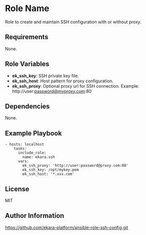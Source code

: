 Role Name
=========

Role to create and maintain SSH configuration with or without proxy.

Requirements
------------

None.

Role Variables
--------------

- **ek_ssh_key**: SSH private key file.
- **ek_ssh_host**: Host pattern for proxy configuration.
- **ek_ssh_proxy**: Optional proxy url for SSH connection. Example: http://user:password@myproxy.com:80


Dependencies
------------

None.

Example Playbook
----------------

    - hosts: localhost
    	tasks:
		  include_role:
		    name: ekara.ssh
		  vars:
		    ek_ssh_proxy: 'http://user:password@proxy.com:80'
		    ek_ssh_key: /opt/mykey.pem
		    ek_ssh_host: '*.xxx.com'

License
-------

MIT

Author Information
------------------

https://github.com/ekara-platform/ansible-role-ssh-config.git
